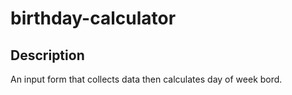 # birthday-calculator

## Description

 An input form that collects data then calculates day of week bord.
